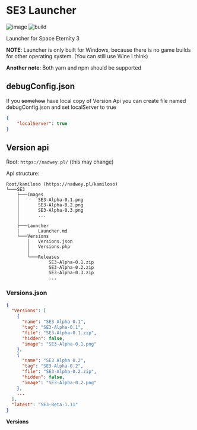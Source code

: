 # SE3 Launcher

![image](https://user-images.githubusercontent.com/81181783/170561949-3ff63da7-a5da-44b0-b0ec-111983316914.png)
![build](https://img.shields.io/github/workflow/status/Space-Eternity-3/SE3-Launcher/Build?style=for-the-badge)

Launcher for Space Eternity 3

**NOTE**: Launcher is only built for Windows, because there is no game builds for other operating system. (You can still use Wine I think)

**Another note**: Both yarn and npm should be supported

## debugConfig.json

If you ~~somehow~~ have local copy of Version Api you can create file named debugConfig.json and set localServer to true

```json
{
    "localServer": true
}
```

## Version api

Root: `https://nadwey.pl/` (this may change)

Api structure:

```text
Root/kamiloso (https://nadwey.pl/kamiloso)
└───SE3
    ├───Images
    │       SE3-Alpha-0.1.png
    │       SE3-Alpha-0.2.png
    │       SE3-Alpha-0.3.png
    │       ...
    │
    ├───Launcher
    |       Launcher.md
    └───Versions
        │   Versions.json
        │   Versions.php
        │
        └───Releases
                SE3-Alpha-0.1.zip
                SE3-Alpha-0.2.zip
                SE3-Alpha-0.3.zip
                ...
```

### Versions.json

```json
{
  "Versions": [
    {
      "name": "SE3 Alpha 0.1",
      "tag": "SE3-Alpha-0.1",
      "file": "SE3-Alpha-0.1.zip",
      "hidden": false,
      "image": "SE3-Alpha-0.1.png"
    },
    {
      "name": "SE3 Alpha 0.2",
      "tag": "SE3-Alpha-0.2",
      "file": "SE3-Alpha-0.2.zip",
      "hidden": false,
      "image": "SE3-Alpha-0.2.png"
    },
    ...
  ],
  "latest": "SE3-Beta-1.11"
}
```

**Versions**
